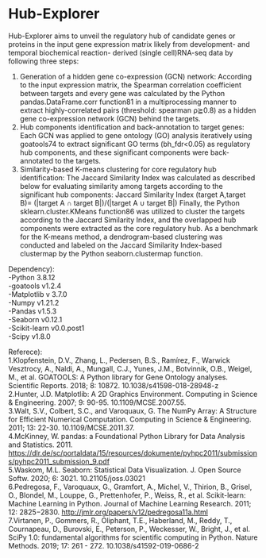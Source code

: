 # Hub-Explorer
Hub-Explorer aims to unveil the regulatory hub of candidate genes or proteins in the input gene expression matrix likely from development- and temporal biochemical reaction- derived (single cell)RNA-seq data by following three steps:
1. Generation of a hidden gene co-expression (GCN) network:
According to the input expression matrix, the Spearman correlation coefficient between targets and every gene was calculated by the Python pandas.DataFrame.corr function81 in a multiprocessing manner to extract highly-correlated pairs (threshold: spearman ρ≧0.8) as a hidden gene co-expression network (GCN) behind the targets.
2. Hub components identification and back-annotation to target genes:
Each GCN was applied to gene ontology (GO) analysis iteratively using goatools74 to extract significant GO terms (bh_fdr<0.05) as regulatory hub components, and these significant components were back-annotated to the targets.
3. Similarity-based K-means clustering for core regulatory hub identification:
The Jaccard Similarity Index was calculated as described below for evaluating similarity among targets according to the significant hub components:
Jaccard Similarity Index (target A,target B)=  (|target A ∩ target B|)/(|target A ∪ target B|)
Finally, the Python sklearn.cluster.KMeans function86 was utilized to cluster the targets according to the Jaccard Similarity Index, and the overlapped hub components were extracted as the core regulatory hub. As a benchmark for the K-means method, a dendrogram-based clustering was conducted and labeled on the Jaccard Similarity Index-based clustermap by the Python seaborn.clustermap function.

Dependency): \
-Python 3.8.12 \
-goatools v1.2.4 \
-Matplotlib v 3.7.0 \
-Numpy v1.21.2 \
-Pandas v1.5.3 \
-Seaborn v0.12.1 \
-Scikit-learn v0.0.post1 \
-Scipy v1.8.0 

Referece): \
1.Klopfenstein, D.V., Zhang, L., Pedersen, B.S., Ramírez, F., Warwick Vesztrocy, A., Naldi, A., Mungall, C.J., Yunes, J.M., Botvinnik, O.B., Weigel, M., et al. GOATOOLS: A Python library for Gene Ontology analyses. Scientific Reports. 2018; 8: 10872. 10.1038/s41598-018-28948-z \
2.Hunter, J.D. Matplotlib: A 2D Graphics Environment. Computing in Science & Engineering. 2007; 9: 90-95. 10.1109/MCSE.2007.55. \
3.Walt, S.V., Colbert, S.C., and Varoquaux, G. The NumPy Array: A Structure for Efficient Numerical Computation. Computing in Science & Engineering. 2011; 13: 22-30. 10.1109/MCSE.2011.37. \
4.McKinney, W. pandas: a Foundational Python Library for Data Analysis and Statistics. 2011. https://dlr.de/sc/portaldata/15/resources/dokumente/pyhpc2011/submissions/pyhpc2011_submission_9.pdf \
5.Waskom, M.L. Seaborn: Statistical Data Visualization. J. Open Source Softw. 2020; 6: 3021. 10.21105/joss.03021 \
6.Pedregosa, F., Varoquaux, G., Gramfort, A., Michel, V., Thirion, B., Grisel, O., Blondel, M., Louppe, G., Prettenhofer, P., Weiss, R., et al. Scikit-learn: Machine Learning in Python. Journal of Machine Learning Research. 2011; 12: 2825−2830. http://jmlr.org/papers/v12/pedregosa11a.html \
7.Virtanen, P., Gommers, R., Oliphant, T.E., Haberland, M., Reddy, T., Cournapeau, D., Burovski, E., Peterson, P., Weckesser, W., Bright, J., et al. SciPy 1.0: fundamental algorithms for scientific computing in Python. Nature Methods. 2019; 17: 261 - 272. 10.1038/s41592-019-0686-2





